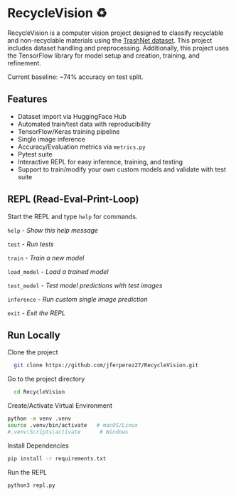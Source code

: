 
  # RecycleVision ♻️
  RecycleVision is a computer vision project designed to classify recyclable and non-recyclable materials
  using the [TrashNet dataset](https://huggingface.co/datasets/garythung/trashnet). This project includes dataset handling and preprocessing.
  Additionally, this project uses the TensorFlow library for model setup and creation, training, and refinement.

  Current baseline: ~74% accuracy on test split.
  
## Features  
- Dataset import via HuggingFace Hub
- Automated train/test data with reproducibility
- TensorFlow/Keras training pipeline
- Single image inference
- Accuracy/Evaluation metrics via `metrics.py`
- Pytest suite
- Interactive REPL for easy inference, training, and testing
- Support to train/modify your own custom models and validate with test suite

## REPL (Read-Eval-Print-Loop)
Start the REPL and type `help` for commands.


`help` - *Show this help message*

`test` - *Run tests*

`train` - *Train a new model*

`load_model` - *Load a trained model*

`test_model` - *Test model predictions with test images*

`inference` - *Run custom single image prediction*

`exit` - *Exit the REPL*


## Run Locally  
Clone the project  

~~~bash  
  git clone https://github.com/jferperez27/RecycleVision.git
~~~

Go to the project directory  

~~~bash  
  cd RecycleVision
~~~

Create/Activate Virtual Environment

~~~bash  
python -m venv .venv
source .venv/bin/activate   # macOS/Linux
#.venv\Scripts\activate      # Windows
~~~

Install Dependencies

~~~bash
pip install -r requirements.txt
~~~

Run the REPL

~~~bash
python3 repl.py
~~~

